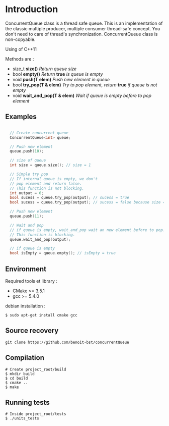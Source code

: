 # Introduction

ConcurrentQueue class is a thread safe queue. This is an implementation of the classic multiple producer, multiple consumer thread-safe concept. You don't need to care of thread's synchronization. ConcurrentQueue class is non-copyable.

Using of C++11

Methods are :

* size_t **size()** *Return queue size*
* bool **empty()** *Return* **true** *is queue is empty*
* void **push(T elem)** *Push new element in queue*
* bool **try_pop(T & elem)** *Try to pop element, return* **true** *if queue is not empty*
* void **wait_and_pop(T & elem)**  *Wait if queue is empty before to pop element*

## Examples

```c++

  // Create cuncurrent queue
  ConcurrentQueue<int> queue;

  // Push new element
  queue.push(10);

  // size of queue
  int size = queue.size(); // size = 1

  // Simple try pop
  // If internal queue is empty, we don't
  // pop element and return false.
  // This function is not blocking.
  int output = 0;
  bool sucess = queue.try_pop(output); // sucess = true
  bool sucess = queue.try_pop(output); // sucess = false because size = 0

  // Push new element
  queue.push(11);

  // Wait and pop
  // if queue is empty, wait_and_pop wait an new element before to pop.
  // This function is blocking.
  queue.wait_and_pop(output);

  // if queue is empty
  bool isEmpty = queue.empty(); // isEmpty = true

```

## Environment

Required tools et library :

* CMake >= 3.5.1
* gcc >= 5.4.0

debian installation :
```shell
$ sudo apt-get install cmake gcc
```

## Source recovery

```
git clone https://github.com/benoit-bst/concurrentQueue
```

## Compilation

```shell
# Create project_root/build
$ mkdir build
$ cd build
$ cmake ..
$ make
```

## Running tests

```shell
# Inside project_root/tests
$ ./units_tests
```
